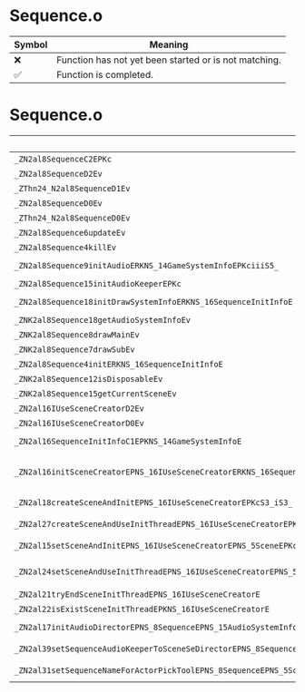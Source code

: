 # Sequence.o
| Symbol | Meaning 
| ------------- | ------------- 
| :x: | Function has not yet been started or is not matching. 
| :white_check_mark: | Function is completed. 


# Sequence.o
| Symbol (Mangled) | Symbol (Demangled) | Decompiled? |
| ------------- |  ------------- | ------------- |
| `_ZN2al8SequenceC2EPKc` | `al::Sequence::Sequence(char const*)` | :x: |
| `_ZN2al8SequenceD2Ev` | `al::Sequence::~Sequence()` | :x: |
| `_ZThn24_N2al8SequenceD1Ev` | ``non-virtual thunk to'al::Sequence::~Sequence()` | :x: |
| `_ZN2al8SequenceD0Ev` | `al::Sequence::~Sequence()` | :x: |
| `_ZThn24_N2al8SequenceD0Ev` | ``non-virtual thunk to'al::Sequence::~Sequence()` | :x: |
| `_ZN2al8Sequence6updateEv` | `al::Sequence::update(void)` | :x: |
| `_ZN2al8Sequence4killEv` | `al::Sequence::kill(void)` | :x: |
| `_ZN2al8Sequence9initAudioERKNS_14GameSystemInfoEPKciiiS5_` | `al::Sequence::initAudio(al::GameSystemInfo const&,char const*,int,int,int,char const*)` | :x: |
| `_ZN2al8Sequence15initAudioKeeperEPKc` | `al::Sequence::initAudioKeeper(char const*)` | :x: |
| `_ZN2al8Sequence18initDrawSystemInfoERKNS_16SequenceInitInfoE` | `al::Sequence::initDrawSystemInfo(al::SequenceInitInfo const&)` | :x: |
| `_ZNK2al8Sequence18getAudioSystemInfoEv` | `al::Sequence::getAudioSystemInfo(void)const` | :x: |
| `_ZNK2al8Sequence8drawMainEv` | `al::Sequence::drawMain(void)const` | :x: |
| `_ZNK2al8Sequence7drawSubEv` | `al::Sequence::drawSub(void)const` | :x: |
| `_ZN2al8Sequence4initERKNS_16SequenceInitInfoE` | `al::Sequence::init(al::SequenceInitInfo const&)` | :x: |
| `_ZNK2al8Sequence12isDisposableEv` | `al::Sequence::isDisposable(void)const` | :x: |
| `_ZNK2al8Sequence15getCurrentSceneEv` | `al::Sequence::getCurrentScene(void)const` | :x: |
| `_ZN2al16IUseSceneCreatorD2Ev` | `al::IUseSceneCreator::~IUseSceneCreator()` | :x: |
| `_ZN2al16IUseSceneCreatorD0Ev` | `al::IUseSceneCreator::~IUseSceneCreator()` | :x: |
| `_ZN2al16SequenceInitInfoC1EPKNS_14GameSystemInfoE` | `al::SequenceInitInfo::SequenceInitInfo(al::GameSystemInfo const*)` | :x: |
| `_ZN2al16initSceneCreatorEPNS_16IUseSceneCreatorERKNS_16SequenceInitInfoEPNS_18GameDataHolderBaseEPNS_13AudioDirectorEPNS_21ScreenCaptureExecutorEPN15alSceneFunction12SceneFactoryE` | `al::initSceneCreator(al::IUseSceneCreator *,al::SequenceInitInfo const&,al::GameDataHolderBase *,al::AudioDirector *,al::ScreenCaptureExecutor *,alSceneFunction::SceneFactory *)` | :x: |
| `_ZN2al18createSceneAndInitEPNS_16IUseSceneCreatorEPKcS3_iS3_` | `al::createSceneAndInit(al::IUseSceneCreator *,char const*,char const*,int,char const*)` | :x: |
| `_ZN2al27createSceneAndUseInitThreadEPNS_16IUseSceneCreatorEPKciS3_iS3_` | `al::createSceneAndUseInitThread(al::IUseSceneCreator *,char const*,int,char const*,int,char const*)` | :x: |
| `_ZN2al15setSceneAndInitEPNS_16IUseSceneCreatorEPNS_5SceneEPKciS5_` | `al::setSceneAndInit(al::IUseSceneCreator *,al::Scene *,char const*,int,char const*)` | :x: |
| `_ZN2al24setSceneAndUseInitThreadEPNS_16IUseSceneCreatorEPNS_5SceneEiPKciS5_PN4sead4HeapE` | `al::setSceneAndUseInitThread(al::IUseSceneCreator *,al::Scene *,int,char const*,int,char const*,sead::Heap *)` | :x: |
| `_ZN2al21tryEndSceneInitThreadEPNS_16IUseSceneCreatorE` | `al::tryEndSceneInitThread(al::IUseSceneCreator *)` | :x: |
| `_ZN2al22isExistSceneInitThreadEPKNS_16IUseSceneCreatorE` | `al::isExistSceneInitThread(al::IUseSceneCreator const*)` | :x: |
| `_ZN2al17initAudioDirectorEPNS_8SequenceEPNS_15AudioSystemInfoERNS_21AudioDirectorInitInfoE` | `al::initAudioDirector(al::Sequence *,al::AudioSystemInfo *,al::AudioDirectorInitInfo &)` | :x: |
| `_ZN2al39setSequenceAudioKeeperToSceneSeDirectorEPNS_8SequenceEPNS_5SceneE` | `al::setSequenceAudioKeeperToSceneSeDirector(al::Sequence *,al::Scene *)` | :x: |
| `_ZN2al31setSequenceNameForActorPickToolEPNS_8SequenceEPNS_5SceneE` | `al::setSequenceNameForActorPickTool(al::Sequence *,al::Scene *)` | :x: |
